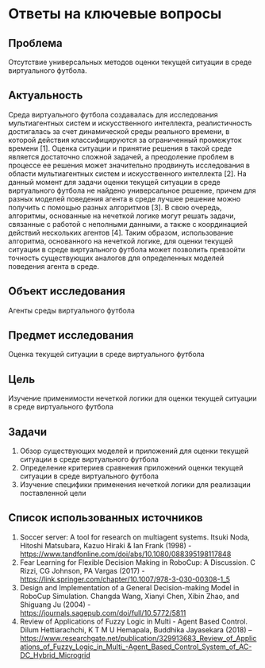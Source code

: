 # Ответы на ключевые вопросы
## Проблема
Отсутствие универсальных методов оценки текущей ситуации в среде виртуального футбола.
## Актуальность
Среда виртуального футбола создавалась для исследования мультиагентных систем и искусственного интеллекта, реалистичность достигалась за счет динамической среды реального времени, в которой действия классифицируются за ограниченный промежуток времени [1]. Оценка ситуации и принятие решения в такой среде является достаточно сложной задачей, а преодоление проблем в процессе ее решения может значительно продвинуть исследования в области мультиагентных систем и искусственного интеллекта [2]. 
На данный момент для задачи оценки текущей ситуации в среде виртуального футбола не найдено универсальное решение, причем для разных моделей поведения агента в среде лучшее решение можно получить с помощью разных алгоритмов [3]. В свою очередь, алгоритмы, основанные на нечеткой логике могут решать задачи, связанные с работой с неполными данными, а также с координацией действий нескольких агентов [4].
Таким образом, использование алгоритма, основанного на нечеткой логике, для оценки текущей ситуации в среде виртуального футбола может позволить превзойти точность существующих аналогов для определенных моделей поведения агента в среде.
## Объект исследования
Агенты среды виртуального футбола
## Предмет исследования
Оценка текущей ситуации в среде виртуального футбола
## Цель
Изучение применимости нечеткой логики для оценки текущей ситуации в среде виртуального футбола
## Задачи
1. Обзор существующих моделей и приложений для оценки текущей ситуации в среде виртуального футбола
2. Определение критериев сравнения приложений оценки текущей ситуации в среде виртуального футбола
3. Изучение специфики применения нечеткой логики для реализации поставленной цели
## Список использованных источников
1.	Soccer server: A tool for research on multiagent systems. Itsuki Noda, Hitoshi Matsubara, Kazuo Hiraki & Ian Frank (1998) - https://www.tandfonline.com/doi/abs/10.1080/088395198117848
2.	Fear Learning for Flexible Decision Making in RoboCup: A Discussion. C Rizzi, CG Johnson, PA Vargas (2017) - https://link.springer.com/chapter/10.1007/978-3-030-00308-1_5
3.	Design and Implementation of a General Decision-making Model in RoboCup Simulation. Changda Wang, Xianyi Chen, Xibin Zhao, and Shiguang Ju (2004) - https://journals.sagepub.com/doi/full/10.5772/5811
4.	Review of Applications of Fuzzy Logic in Multi - Agent Based Control. Dilum Hettiarachchi, K T M U Hemapala, Buddhika Jayasekara (2018) – https://www.researchgate.net/publication/329913683_Review_of_Applications_of_Fuzzy_Logic_in_Multi_-Agent_Based_Control_System_of_AC-DC_Hybrid_Microgrid
